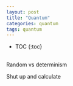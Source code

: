 ```yaml
---
layout: post
title: "Quantum"
categories: quantum
tags: quantum
---
```


* TOC
{:toc}

## 



Random vs determinism



Shut up and calculate


